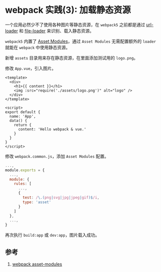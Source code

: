 # webpack 实践(3): 加载静态资源

一个应用必然少不了使用各种图片等静态资源，在 `webpack5` 之前都是通过 [url-loader](https://github.com/webpack-contrib/url-loader) 和 [file-loader](https://github.com/webpack-contrib/file-loader) 来识别、载入静态资源。

`webpack5` 内置了 [Asset Modules](https://webpack.js.org/guides/asset-modules/)，通过 `Asset Modules` 无需配置额外的 `loader` 就能在 `webpack` 中使用静态资源。

新增 `assets` 目录用来存在静态资源，在里面添加测试用的 `logo.png`。

修改 `App.vue`，引入图片。

```vue
<template>
  <div>
    <h1>{{ content }}</h1>
    <img :src="require('./assets/logo.png')" alt="logo" />
  </div>
</template>

<script>
export default {
  name: 'App',
  data() {
    return {
      content: 'Hello webpack & vue.'
    }
  }
}
</script>
```

修改 `webpack.common.js`，添加 `Asset Modules` 配置。

```js
...,
module.exports = {
  ...,
  module: {
    rules: [
      ...,
      {
        test: /\.(png|svg|jpg|jpeg|gif)$/i,
        type: 'asset'
      }
    ]
  },
  ...,
}
```

再次执行 `build:app` 或 `dev:app`，图片载入成功。

## 参考

1. [webpack asset-modules](https://webpack.js.org/guides/asset-modules/)
